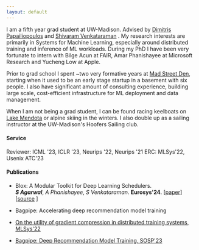 ```yaml
--- 
layout: default 
---
```

<!--# About Me-->
I am a fifth year grad student at UW-Madison. Advised by [Dimitris Papailiopoulos](https://papail.io/) and [Shivaram Venkataraman](https://shivaram.org/) . 
My research interests are primarily in Systems for Machine Learning, especially around distributed training and inference of ML workloads. During my PhD I have been very fortunate to intern with Bilge Acun at FAIR, Amar Phanishayee at Microsoft Research and Yucheng Low at Apple.



Prior to grad school I spent ~two very formative years at [Mad Street Den](https://www.madstreetden.com/), starting when it used to be an early stage startup in a basement with six people. I also have significant amount of consulting experience, building large scale, cost-efficient infrastructure for ML deployment and data management. 



When I am not being a grad student, I can be found racing keelboats on [Lake Mendota](https://www.mendotayc.org/racing) or alpine skiing in the winters. I also double up as a sailing instructor at the UW-Madison's Hoofers Sailing club.

#### Service
Reviewer: ICML '23, ICLR '23, Neurips '22, Neurips '21
ERC: MLSys'22, Usenix ATC'23


#### Publications 
* Blox: A Modular Toolkit for Deep Learning Schedulers. <br />
  ***S Agarwal***, *A Phanishayee*, *S Venkataraman*. **Eurosys'24**. [[paper](https://arxiv.org/abs/2312.12621)][[source](https://github.com/msr-fiddle/blox) ]

* Bagpipe: Accelerating deep recommendation model training
* [On the utility of gradient compression in distributed training systems, MLSys'22](https://proceedings.mlsys.org/paper_files/paper/2022/hash/773862fcc2e29f650d68960ba5bd1101-Abstract.html)
* [Bagpipe: Deep Recommendation Model Training, SOSP'23](https://arxiv.org/abs/2202.12429)


